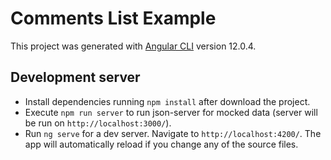 # Comments List Example

This project was generated with [Angular CLI](https://github.com/angular/angular-cli) version 12.0.4.

## Development server
- Install dependencies running `npm install` after download the project.
- Execute `npm run server` to run json-server for mocked data (server will be run on `http://localhost:3000/`).
- Run `ng serve` for a dev server. Navigate to `http://localhost:4200/`. The app will automatically reload if you change any of the source files.
